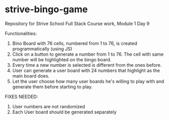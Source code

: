 # strive-bingo-game
Repository for Strive School Full Stack Course work, Module 1 Day 9

Functionalities:
1. Bino Board with 76 cells, numbered from 1 to 76, is created programmatically (using JS)
2. Click on a button to generate a number from 1 to 76. The cell with same number will be highlighted on the bingo board.
3. Every time a new number is selected is different from the ones before. 
4. User can generate a user board with 24 numbers that highlight as the main board does.
5. Let the user choose how many user boards he's willing to play with and generate them before starting to play.

FIXES NEEDED:
1. User numbers are not randomized
2. Each User board should be generated separately
